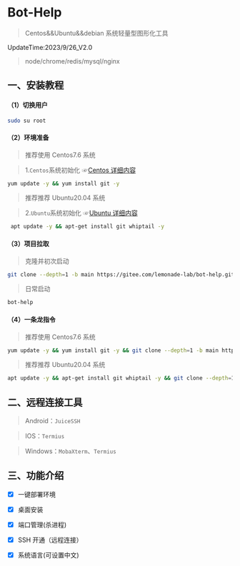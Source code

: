 # Bot-Help

> Centos&&Ubuntu&&debian 系统轻量型图形化工具

UpdateTime:2023/9/26_V2.0

> node/chrome/redis/mysql/nginx

## 一、安装教程

#### （1）切换用户
```sh
sudo su root
```

#### （2）环境准备

> 推荐使用 Centos7.6 系统

> 1.`Centos`系统初始化 ☞[Centos 详细内容](./centos/README.md)


```sh
yum update -y && yum install git -y
```

> 推荐推荐 Ubuntu20.04 系统

> 2.`Ubuntu`系统初始化 ☞[Ubuntu 详细内容](./ubuntu/README.md)

```sh
 apt update -y && apt-get install git whiptail -y
```

#### （3）项目拉取

> 克隆并初次启动

```sh
git clone --depth=1 -b main https://gitee.com/lemonade-lab/bot-help.git  /bot-help && chmod +x /bot-help/*/*.sh  && sh /bot-help/install.sh
```

> 日常启动

```sh
bot-help
```

#### （4）一条龙指令

> 推荐使用 Centos7.6 系统

```sh
yum update -y && yum install git -y && git clone --depth=1 -b main https://gitee.com/lemonade-lab/bot-help.git  /bot-help && chmod +x /bot-help/*/*.sh  && sh /bot-help/install.sh
```

> 推荐推荐 Ubuntu20.04 系统

```sh
apt update -y && apt-get install git whiptail -y && git clone --depth=1 -b main https://gitee.com/lemonade-lab/bot-help.git  /bot-help && chmod +x /bot-help/*/*.sh  && sh /bot-help/install.sh
```

## 二、远程连接工具

> Android：`JuiceSSH`

> IOS：`Termius`

> Windows：`MobaXterm`、`Termius`

## 三、功能介绍

- [x] 一键部署环境
- [x] 桌面安装
- [x] 端口管理(杀进程)
- [x] SSH 开通（远程连接）
- [x] 系统语言(可设置中文)

